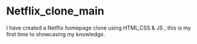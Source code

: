 # Netflix_clone_main
I have created a Netflix homepage clone using HTML,CSS &amp; JS , this is my first time to showcasing my knowledge.
